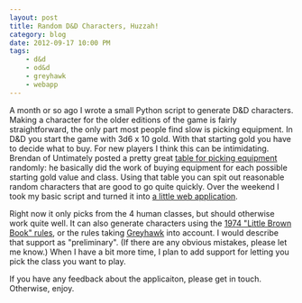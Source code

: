 ```yaml
---
layout: post
title: Random D&D Characters, Huzzah!
category: blog
date: 2012-09-17 10:00 PM
tags:
    - d&d
    - od&d
    - greyhawk
    - webapp
---
```


A month or so ago I wrote a small Python script to generate D&D characters. Making a character for the older editions of the game is fairly straightforward, the only part most people find slow is picking equipment. In D&D you start the game with 3d6 x 10 gold. With that starting gold you have to decide what to buy. For new players I think this can be intimidating. Brendan of Untimately posted a pretty great [table for picking equipment][equipment] randomly: he basically did the work of buying equipment for each possible starting gold value and class. Using that table you can spit out reasonable random characters that are good to go quite quickly. Over the weekend I took my basic script and turned it into [a little web application][character].

Right now it only picks from the 4 human classes, but should otherwise work quite well. It can also generate characters using the [1974 "Little Brown Book" rules][lbb], or the rules taking [Greyhawk][greyhawk] into account. I would describe that support as "preliminary". (If there are any obvious mistakes, please let me know.) When I have a bit more time, I plan to add support for letting you pick the class you want to play.

If you have any feedback about the applicaiton, please get in touch. Otherwise, enjoy.


[equipment]: http://untimately.blogspot.ca/2012/07/od-equipment.html
[character]: http://character.totalpartykill.ca/
[lbb]: http://character.totalpartykill.ca/lbb
[greyhawk]: http://character.totalpartykill.ca/greyhawk
